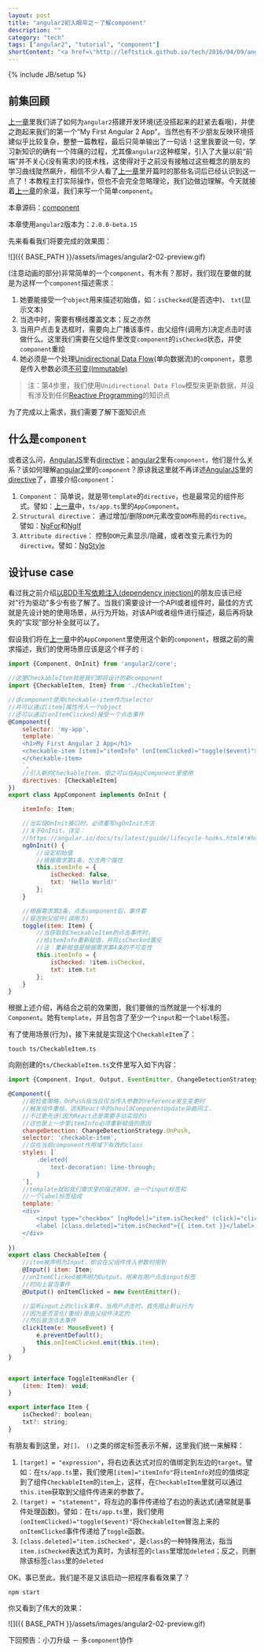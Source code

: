 ```yaml
---
layout: post
title: "angular2初入眼帘之－了解component"
description: ""
category: "tech"
tags: ["angular2", "tutorial", "component"]
shortContent: "<a href=\"http://leftstick.github.io/tech/2016/04/09/angular2-01-env\">上一章</a>里我们讲了如何为<code>angular2</code>搭建开发环境(还没搭起来的赶紧去看哦)，并使之跑起来我们的第一个“My First Angular 2 App”。当然也有不少朋友反映环境搭建似乎比较复杂，整整一篇教程，最后只简单输出了一句话！这里我要说一句，学习新知识的确有一个阵痛的过程，尤其像<code>angular2</code>这种框架，引入了大量以前“前端”并不关心(没有需求)的技术栈，这使得对于之前没有接触过这些概念的朋友的学习曲线陡然飙升，相信不少人看了<a href=\"http://leftstick.github.io/tech/2016/04/09/angular2-01-env\">上一章</a>里开篇时的那些名词后已经认识到这一点了！本教程主打实际操作，但也不会完全忽略理论，我们边做边理解。今天就接着<a href=\"http://leftstick.github.io/tech/2016/04/09/angular2-01-env\">上一章</a>的余温，我们来写一个简单<code>component</code>。"
---
```

{% include JB/setup %}

## 前集回顾 ##

[上一章][previous-url]里我们讲了如何为`angular2`搭建开发环境(还没搭起来的赶紧去看哦)，并使之跑起来我们的第一个“My First Angular 2 App”。当然也有不少朋友反映环境搭建似乎比较复杂，整整一篇教程，最后只简单输出了一句话！这里我要说一句，学习新知识的确有一个阵痛的过程，尤其像`angular2`这种框架，引入了大量以前“前端”并不关心(没有需求)的技术栈，这使得对于之前没有接触过这些概念的朋友的学习曲线陡然飙升，相信不少人看了[上一章][previous-url]里开篇时的那些名词后已经认识到这一点了！本教程主打实际操作，但也不会完全忽略理论，我们边做边理解。今天就接着[上一章][previous-url]的余温，我们来写一个简单`component`。

本章源码：[component](https://github.com/leftstick/angular2-lesson/tree/master/examples/component)

本章使用`angular2`版本为：`2.0.0-beta.15`

先来看看我们将要完成的效果图：

![]({{ BASE_PATH }}/assets/images/angular2-02-preview.gif)

(注意动画的部分)非常简单的一个`component`，有木有？那好，我们现在要做的就是为这样一个`component`描述需求：

1. 她要能接受一个`object`用来描述初始值，如：`isChecked`(是否选中)、 `txt`(显示文本)
2. 当选中时，需要有横线覆盖文本；反之亦然
3. 当用户点击复选框时，需要向上广播该事件，由父组件(调用方)决定点击时该做什么。这里我们需要在父组件里改变`component`的`isChecked`状态，并使`component`重绘
4. 她必须是一个处理[Unidirectional Data Flow](https://medium.com/@AdamRNeary/unidirectional-data-flow-yes-flux-i-am-not-so-sure-b4acf988196c#.bxd6ripaq)(单向数据流)的`component`，意思是传入参数必须[不可变(Immutable)](http://leftstick.github.io/tech/2016/04/09/immutability-in-javascript)

>注：第4步里，我们使用`Unidirectional Data Flow`模型来更新数据，并没有涉及到任何[Reactive Programming](https://en.wikipedia.org/wiki/Reactive_programming)的知识点

为了完成以上需求，我们需要了解下面知识点

## 什么是`component` ##

或者这么问，[AngularJS][ng-url]里有[directive][ng-dir-url]；[angular2][ng2-url]里有`component`，他们是什么关系？该如何理解[angular2][ng2-url]里的`component`？原谅我这里就不再详述[AngularJS][ng-url]里的[directive][ng-dir-url]了，直接介绍`component`：

1. `Component`： 简单说，就是带`template`的`directive`，也是最常见的组件形式。譬如：[上一章][previous-url]中，`ts/app.ts`里的`AppComponent`。
2. `Structural directive`： 通过增加/删除`DOM`元素改变`DOM`布局的`directive`。譬如：[NgFor](https://angular.io/docs/ts/latest/guide/template-syntax.html#ng-for)和[NgIf](https://angular.io/docs/ts/latest/guide/template-syntax.html#ng-if)
3. `Attribute directive`： 控制`DOM`元素显示/隐藏，或者改变元素行为的`directive`。譬如：[NgStyle](https://angular.io/docs/ts/latest/guide/template-syntax.html#ng-style)


## 设计use case ##

看过我之前介绍[以BDD手写依赖注入(dependency injection)](http://leftstick.github.io/tech/2016/03/18/write-di-in-bdd)的朋友应该已经对"行为驱动"多少有些了解了。当我们需要设计一个API或者组件时，最佳的方式就是先设计她的使用场景，从行为开始，对该API或者组件进行描述，最后再将缺失的“实现”部分补全就可以了。

假设我们将在[上一章][previous-url]中的`AppComponent`里使用这个新的`component`，根据之前的需求描述，我们的使用场景应该是这个样子的 :

```javascript
import {Component, OnInit} from 'angular2/core';

//这里CheckableItem就是我们即将设计的新component
import {CheckableItem, Item} from './CheckableItem';

//该component使用checkable-item作为selector
//并可以通过[item]属性传入一个object
//还可以通过(onItemClicked)接受一个点击事件
@Component({
    selector: 'my-app',
    template: `
    <h1>My First Angular 2 App</h1>
    <checkable-item [item]="itemInfo" (onItemClicked)="toggle($event)">
    </checkable-item>
    `,
    //引入新的CheckableItem，使之可以在AppComponent里使用
    directives: [CheckableItem]
})
export class AppComponent implements OnInit {

    itemInfo: Item;

    //当实现OnInit接口时，必须重写ngOnInit方法
    //关于OnInit，详见：
    //https://angular.io/docs/ts/latest/guide/lifecycle-hooks.html#!#hooks-overview
    ngOnInit() {
        //设定初始值
        //根据需求第1条，包含两个属性
        this.itemInfo = {
            isChecked: false,
            txt: 'Hello World!'
        };
    }

    //根据需求第3条，点击component后，事件要
    //冒泡到父组件(调用方)
    toggle(item: Item) {
        //当获取到CheckableItem的点击事件时，
        //给itemInfo重新赋值，并将isChecked置反
        //注：重新赋值是根据需求第4条的不可变性
        this.itemInfo = {
            isChecked: !item.isChecked,
            txt: item.txt
        };
    }
}
```

根据上述介绍，再结合之前的效果图，我们要做的当然就是一个标准的`Component`。她有`template`，并且包含了至少一个`input`和一个`label`标签。

有了使用场景(行为)，接下来就是实现这个`CheckableItem`了：

```shell
touch ts/CheckableItem.ts
```

向刚创建的`ts/CheckableItem.ts`文件里写入如下内容：

```javascript
import {Component, Input, Output, EventEmitter, ChangeDetectionStrategy} from 'angular2/core';

@Component({
    //脏检查策略，OnPush指当且仅当传入参数的reference发生变更时
    //触发组件重绘。这和React中的shouldComponentUpdate异曲同工，
    //不过更先进(因为React还是需要手动实现的)
    //这也是上一步里itemInfo必须重新赋值的原因
    changeDetection: ChangeDetectionStrategy.OnPush,
    selector: 'checkable-item',
    //仅在当前component作用域下有效的class
    styles: [`
        .deleted{
            text-decoration: line-through;
        }
    `],
    //template就如我们需求里的描述那样，由一个input标签和
    //一个label标签组成
    template: `
    <div>
        <input type="checkbox" [ngModel]="item.isChecked" (click)="clickItem($event)">
        <label [class.deleted]="item.isChecked">{{ item.txt }}</label>
    </div>
    `
})
export class CheckableItem {
    //item被声明为Input，即会在父组件传入参数时用到
    @Input() item: Item;
    //onItemClicked被声明为Output，用来在用户点击input标签
    //时向上冒泡事件
    @Output() onItemClicked = new EventEmitter();

    //监听input上的click事件，当用户点击时，首先阻止默认行为
    //因为是否变化(重绘)是由父组件决定的
    //然后冒泡点击事件
    clickItem(e: MouseEvent) {
        e.preventDefault();
        this.onItemClicked.emit(this.item);
    }
}


export interface ToggleItemHandler {
    (item: Item): void;
}

export interface Item {
    isChecked?: boolean;
    txt?: string;
}
```

有朋友看到这里，对`[]`、 `()`之类的绑定标签表示不解，这里我们统一来解释：

1. `[target] = "expression"`，将右边表达式对应的值绑定到左边的`target`。譬如：在`ts/app.ts`里，我们使用`[item]="itemInfo"`将`itemInfo`对应的值绑定到了组件`CheckableItem`的`item`上，这样，在`CheckableItem`里就可以通过`this.item`获取到父组件传进来的参数了。
2. `(target) = "statement"`，将左边的事件传递给了右边的表达式(通常就是事件处理函数)。譬如：在`ts/app.ts`里，我们使用`(onItemClicked)="toggle($event)"`将`CheckableItem`冒泡上来的`onItemClicked`事件传递给了`toggle`函数。
3. `[class.deleted]="item.isChecked"`，是`class`的一种特殊用法，指当`item.isChecked`表达式为真时，为该标签的`class`里增加`deleted`；反之，则删除该标签`class`里的`deleted`

OK，事已至此，我们是不是又该启动一把程序看看效果了？

```shell
npm start
```

你又看到了伟大的效果：

![]({{ BASE_PATH }}/assets/images/angular2-02-preview.gif)

下回预告：小刀升级 － 多`component`协作

[previous-url]: http://leftstick.github.io/tech/2016/04/09/angular2-01-env
[ng-url]: https://angularjs.org/
[ng-dir-url]: https://docs.angularjs.org/guide/directive
[ng2-url]: https://angular.io/
